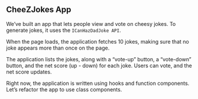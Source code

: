 
## CheeZJokes App
We’ve built an app that lets people view and vote on cheesy jokes. To generate jokes, it uses the   `ICanHazDadJoke API`.


When the page loads, the application fetches 10 jokes, making sure that no joke appears more than once on the page.


The application lists the jokes, along with a “vote-up” button, a “vote-down” button, and the net score (up - down) for each joke. Users can vote, and the net score updates.


Right now, the application is written using hooks and function components. Let’s refactor the app to use class components.